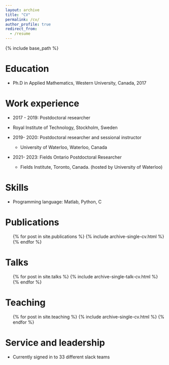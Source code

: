 ```yaml
---
layout: archive
title: "CV"
permalink: /cv/
author_profile: true
redirect_from:
  - /resume
---
```


{% include base_path %}

Education
======
<!-- * B.S. in GitHub, GitHub University, 2012 -->
<!-- * M.S. in Jekyll, GitHub University, 2014 -->
* Ph.D in Applied Mathematics, Western University, Canada, 2017

Work experience
======
*  2017 - 2019: Postdoctoral researcher
  * Royal Institute of Technology, Stockholm, Sweden
  
* 2019- 2020: Postdoctoral researcher and sessional instructor
  * University of Waterloo, Waterloo, Canada
* 2021- 2023: Fields Ontario Postdoctoral Researcher
  * Fields Institute, Toronto, Canada. (hosted by University of Waterloo)
  
Skills
======
* Programming language: Matlab, Python, C

Publications
======
  <ul>{% for post in site.publications %}
    {% include archive-single-cv.html %}
  {% endfor %}</ul>
  
Talks
======
  <ul>{% for post in site.talks %}
    {% include archive-single-talk-cv.html %}
  {% endfor %}</ul>
  
Teaching
======
  <ul>{% for post in site.teaching %}
    {% include archive-single-cv.html %}
  {% endfor %}</ul>
  
Service and leadership
======
* Currently signed in to 33 different slack teams
